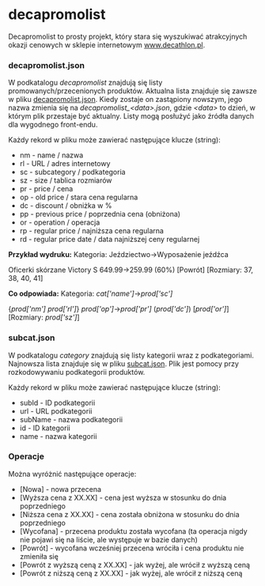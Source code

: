 # decapromolist

Decapromolist to prosty projekt, który stara się wyszukiwać atrakcyjnych okazji cenowych w sklepie internetowym www.decathlon.pl.

### decapromolist.json

W podkatalogu *decapromolist* znajdują się listy promowanych/przecenionych produktów. Aktualna lista znajduje się zawsze w pliku [decapromolist.json](https://raw.githubusercontent.com/thof/decapromolist/master/decapromolist/decapromolist.json). Kiedy zostaje on zastąpiony nowszym, jego nazwa zmienia się na *decapromolist_\<data\>.json*, gdzie *\<data\>* to dzień, w którym plik przestaje być aktualny. Listy mogą posłużyć jako źródła danych dla wygodnego front-endu.

Każdy rekord w pliku może zawierać następujące klucze (string):
* nm - name / nazwa
* rl - URL / adres internetowy
* sc - subcategory / podkategoria
* sz - size / tablica rozmiarów
* pr - price / cena
* op - old price / stara cena regularna
* dc - discount / obniżka w %
* pp - previous price / poprzednia cena (obniżona)
* or - operation / operacja
* rp - regular price / najniższa cena regularna
* rd - regular price date / data najniższej ceny regularnej

**Przykład wydruku:**
Kategoria: Jeździectwo->Wyposażenie jeźdźca

Oficerki skórzane Victory S 649.99->259.99 (60%) [Powrót] [Rozmiary: 37, 38, 40, 41]

**Co odpowiada:** 
Kategoria: *cat['name']*->*prod['sc']*

{*prod['nm'] prod['rl']*} *prod['op']*->*prod['pr']* \(*prod['dc']*) [*prod['or']*] [Rozmiary: *prod['sz']*]

### subcat.json

W podkatalogu *category* znajdują się listy kategorii wraz z podkategoriami. Najnowsza lista znajduje się w pliku [subcat.json](https://raw.githubusercontent.com/thof/decapromolist/master/category/subcat.json). Plik jest pomocy przy rozkodowywaniu podkategorii produktów.

Każdy rekord w pliku może zawierać następujące klucze (string):
* subId - ID podkategorii
* url - URL podkategorii
* subName - nazwa podkategorii
* id - ID kategorii
* name - nazwa kategorii

### Operacje

Można wyróżnić następujące operacje:
* [Nowa] - nowa przecena
* [Wyższa cena z XX.XX] - cena jest wyższa w stosunku do dnia poprzedniego
* [Niższa cena z XX.XX] - cena została obniżona w stosunku do dnia poprzedniego
* [Wycofana] - przecena produktu została wycofana (ta operacja nigdy nie pojawi się na liście, ale występuje w bazie danych)
* [Powrót] - wycofana wcześniej przecena wróciła i cena produktu nie zmieniła się
* [Powrót z wyższą ceną z XX.XX] - jak wyżej, ale wrócił z wyższą ceną
* [Powrót z niższą ceną z XX.XX] - jak wyżej, ale wrócił z niższą ceną
